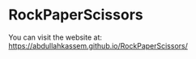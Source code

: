 # RockPaperScissors
You can visit the website at:
https://abdullahkassem.github.io/RockPaperScissors/
